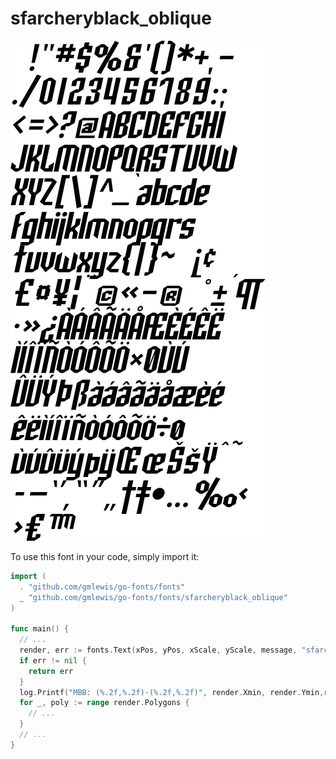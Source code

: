 # sfarcheryblack_oblique

![sfarcheryblack_oblique](sfarcheryblack_oblique.png)

To use this font in your code, simply import it:

```go
import (
  . "github.com/gmlewis/go-fonts/fonts"
  _ "github.com/gmlewis/go-fonts/fonts/sfarcheryblack_oblique"
)

func main() {
  // ...
  render, err := fonts.Text(xPos, yPos, xScale, yScale, message, "sfarcheryblack_oblique")
  if err != nil {
    return err
  }
  log.Printf("MBB: (%.2f,%.2f)-(%.2f,%.2f)", render.Xmin, render.Ymin,render.Xmax, render.Ymax)
  for _, poly := range render.Polygons {
    // ...
  }
  // ...
}
```
